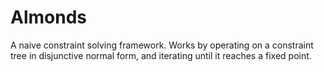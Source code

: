 # Almonds
A naive constraint solving framework. Works by operating on a constraint tree in disjunctive normal form, and 
iterating until it reaches a fixed point.